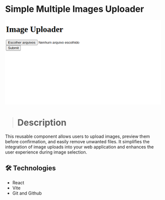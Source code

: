 # Simple Multiple Images Uploader

![preview](./.github/preview.png)

> # Description 

This reusable component allows users to upload images, preview them before confirmation, and easily remove unwanted files. It simplifies the integration of image uploads into your web application and enhances the user experience during image selection.

## 🛠️ Technologies 

- React
- Vite
- Git and Github


